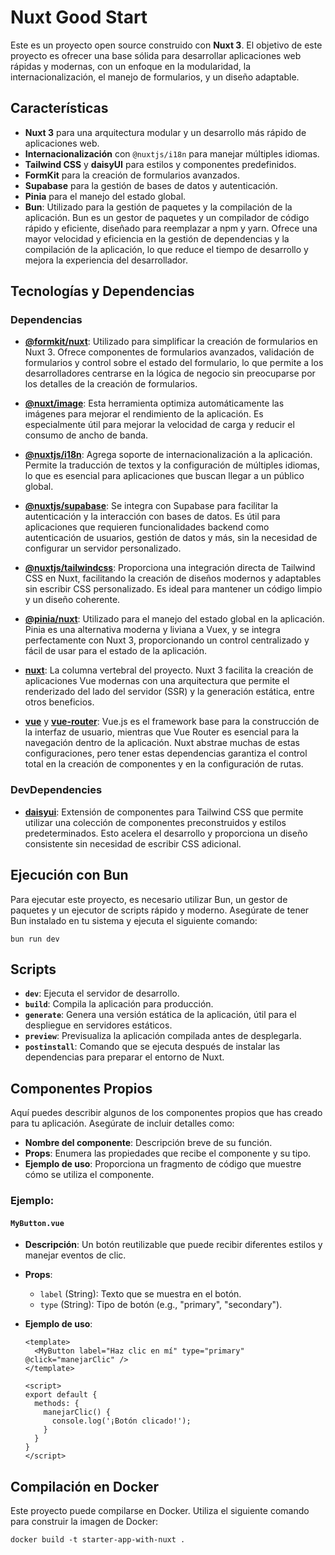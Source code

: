 # Nuxt Good Start

Este es un proyecto open source construido con **Nuxt 3**. El objetivo de este
proyecto es ofrecer una base sólida para desarrollar aplicaciones web rápidas y
modernas, con un enfoque en la modularidad, la internacionalización, el manejo
de formularios, y un diseño adaptable.

## Características

- **Nuxt 3** para una arquitectura modular y un desarrollo más rápido de
  aplicaciones web.
- **Internacionalización** con `@nuxtjs/i18n` para manejar múltiples idiomas.
- **Tailwind CSS** y **daisyUI** para estilos y componentes predefinidos.
- **FormKit** para la creación de formularios avanzados.
- **Supabase** para la gestión de bases de datos y autenticación.
- **Pinia** para el manejo del estado global.
- **Bun**: Utilizado para la gestión de paquetes y la compilación de la aplicación. Bun es un gestor de paquetes y un compilador de código rápido y eficiente, diseñado para reemplazar a npm y yarn. Ofrece una mayor velocidad y eficiencia en la gestión de dependencias y la compilación de la aplicación, lo que reduce el tiempo de desarrollo y mejora la experiencia del desarrollador.


## Tecnologías y Dependencias

### Dependencias

- **[@formkit/nuxt](https://github.com/formkit/nuxt)**: Utilizado para
  simplificar la creación de formularios en Nuxt 3. Ofrece componentes de
  formularios avanzados, validación de formularios y control sobre el estado del
  formulario, lo que permite a los desarrolladores centrarse en la lógica de
  negocio sin preocuparse por los detalles de la creación de formularios.

- **[@nuxt/image](https://github.com/nuxt/image)**: Esta herramienta optimiza
  automáticamente las imágenes para mejorar el rendimiento de la aplicación. Es
  especialmente útil para mejorar la velocidad de carga y reducir el consumo de
  ancho de banda.

- **[@nuxtjs/i18n](https://github.com/nuxt-modules/i18n)**: Agrega soporte de
  internacionalización a la aplicación. Permite la traducción de textos y la
  configuración de múltiples idiomas, lo que es esencial para aplicaciones que
  buscan llegar a un público global.

- **[@nuxtjs/supabase](https://github.com/nuxt-modules/supabase)**: Se integra
  con Supabase para facilitar la autenticación y la interacción con bases de
  datos. Es útil para aplicaciones que requieren funcionalidades backend como
  autenticación de usuarios, gestión de datos y más, sin la necesidad de
  configurar un servidor personalizado.

- **[@nuxtjs/tailwindcss](https://github.com/nuxt-modules/tailwindcss)**:
  Proporciona una integración directa de Tailwind CSS en Nuxt, facilitando la
  creación de diseños modernos y adaptables sin escribir CSS personalizado. Es
  ideal para mantener un código limpio y un diseño coherente.

- **[@pinia/nuxt](https://github.com/vuejs/pinia)**: Utilizado para el manejo
  del estado global en la aplicación. Pinia es una alternativa moderna y liviana
  a Vuex, y se integra perfectamente con Nuxt 3, proporcionando un control
  centralizado y fácil de usar para el estado de la aplicación.

- **[nuxt](https://github.com/nuxt/nuxt)**: La columna vertebral del proyecto.
  Nuxt 3 facilita la creación de aplicaciones Vue modernas con una arquitectura
  que permite el renderizado del lado del servidor (SSR) y la generación
  estática, entre otros beneficios.

- **[vue](https://github.com/vuejs/core)** y
  **[vue-router](https://github.com/vuejs/router)**: Vue.js es el framework base
  para la construcción de la interfaz de usuario, mientras que Vue Router es
  esencial para la navegación dentro de la aplicación. Nuxt abstrae muchas de
  estas configuraciones, pero tener estas dependencias garantiza el control
  total en la creación de componentes y en la configuración de rutas.

### DevDependencies

- **[daisyui](https://github.com/saadeghi/daisyui)**: Extensión de componentes
  para Tailwind CSS que permite utilizar una colección de componentes
  preconstruidos y estilos predeterminados. Esto acelera el desarrollo y
  proporciona un diseño consistente sin necesidad de escribir CSS adicional.

## Ejecución con Bun

  Para ejecutar este proyecto, es necesario utilizar Bun, un gestor de paquetes y un ejecutor de scripts rápido y moderno. Asegúrate de tener Bun instalado en tu sistema y ejecuta el siguiente comando:

  ```
  bun run dev
```


## Scripts

- **`dev`**: Ejecuta el servidor de desarrollo.
- **`build`**: Compila la aplicación para producción.
- **`generate`**: Genera una versión estática de la aplicación, útil para el
  despliegue en servidores estáticos.
- **`preview`**: Previsualiza la aplicación compilada antes de desplegarla.
- **`postinstall`**: Comando que se ejecuta después de instalar las dependencias
  para preparar el entorno de Nuxt.

## Componentes Propios

Aquí puedes describir algunos de los componentes propios que has creado para tu
aplicación. Asegúrate de incluir detalles como:

- **Nombre del componente**: Descripción breve de su función.
- **Props**: Enumera las propiedades que recibe el componente y su tipo.
- **Ejemplo de uso**: Proporciona un fragmento de código que muestre cómo se
  utiliza el componente.

### Ejemplo:

#### `MyButton.vue`

- **Descripción**: Un botón reutilizable que puede recibir diferentes estilos y
  manejar eventos de clic.

- **Props**:
  - `label` (String): Texto que se muestra en el botón.
  - `type` (String): Tipo de botón (e.g., "primary", "secondary").

- **Ejemplo de uso**:
  ```vue
  <template>
    <MyButton label="Haz clic en mí" type="primary" @click="manejarClic" />
  </template>

  <script>
  export default {
    methods: {
      manejarClic() {
        console.log('¡Botón clicado!');
      }
    }
  }
  </script>
  ```

## Compilación en Docker

Este proyecto puede compilarse en Docker. Utiliza el siguiente comando para
construir la imagen de Docker:

```
docker build -t starter-app-with-nuxt .
```